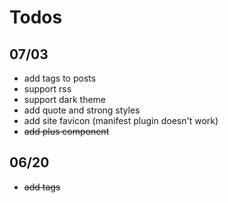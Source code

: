 # Todos

## 07/03

- add tags to posts
- support rss
- support dark theme
- add quote and strong styles
- add site favicon (manifest plugin doesn't work)
- ~~add plus component~~

## 06/20

- ~~add tags~~
